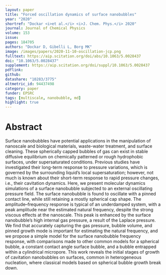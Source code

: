 ```yaml
---
layout: paper
title: "Forced oscillation dynamics of surface nanobubbles"
year: "2020"
shortref: "Dockar <i>et al.</i> <i>J. Chem. Phys.</i> 2020"
journal: Journal of Chemical Physics
volume: 153
issue: 
pages: 184705
authors: "Dockar D, Gibelli L, Borg MK"
image: /images/papers/2020-11-10-oscillation-jcp.png
fulltext: https://aip.scitation.org/doi/abs/10.1063/5.0028437
doi: "10.1063/5.0028437" 
supplement: https://aip.scitation.org/doi/suppl/10.1063/5.0028437
pdflink: 
github:
datashare: "10283/3775"
altmetric_id: 94437498
category: paper
funder: EPSRC
tags: [multiscale, nanobubble, md]
highlight: true
---
```


# Abstract 

Surface nanobubbles have potential applications in the manipulation of nanoscale and biological materials, waste-water treatment, and surface cleaning. These spherically capped bubbles of gas can exist in stable diffusive equilibrium on chemically patterned or rough hydrophobic surfaces, under supersaturated conditions. Previous studies have investigated their long-term response to pressure variations, which is governed by the surrounding liquid’s local supersaturation; however, not much is known about their short-term response to rapid pressure changes, i.e., their cavitation dynamics. Here, we present molecular dynamics simulations of a surface nanobubble subjected to an external oscillating pressure field. The surface nanobubble is found to oscillate with a pinned contact line, while still retaining a mostly spherical cap shape. The amplitude–frequency response is typical of an underdamped system, with a peak amplitude near the estimated natural frequency, despite the strong viscous effects at the nanoscale. This peak is enhanced by the surface nanobubble’s high internal gas pressure, a result of the Laplace pressure. We find that accurately capturing the gas pressure, bubble volume, and pinned growth mode is important for estimating the natural frequency, and we propose a simple model for the surface nanobubble frequency response, with comparisons made to other common models for a spherical bubble, a constant contact angle surface bubble, and a bubble entrapped within a cylindrical micropore. This work reveals the initial stages of growth of cavitation nanobubbles on surfaces, common in heterogeneous nucleation, where classical models based on spherical bubble growth break down.